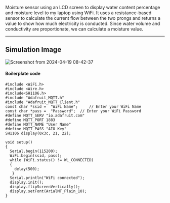 Moisture sensor using an LCD screen to display water content percentage and moisture level to my laptop using WiFi.
It uses a resistance-based sensor to calculate the current flow between the two prongs and returns a value to show how much electricity is conducted. Since water volume and conductivity are proportionate, we can calculate a moisture value.

***

## Simulation Image 
![Screenshot from 2024-04-19 08-42-37](https://github.com/SahasT23/AdaFruit-ESPSoilMoistureSensor.c/assets/108793094/47609797-b6c7-42d3-9746-a74eba5c08da)

#### Boilerplate code 

```
#include <WiFi.h>
#include <Wire.h>
#include<SH1106.h>
#include "Adafruit_MQTT.h"
#include "Adafruit_MQTT_Client.h"
const char *ssid =  "WiFi Name";     // Enter your WiFi Name
const char *pass =  "Password";  // Enter your WiFi Password
#define MQTT_SERV "io.adafruit.com"
#define MQTT_PORT 1883
#define MQTT_NAME "User Name"
#define MQTT_PASS "AIO Key"
SH1106 display(0x3c, 21, 22);

void setup()
{
  Serial.begin(115200);
  WiFi.begin(ssid, pass);
  while (WiFi.status() != WL_CONNECTED)
  {
    delay(500);
   }
  Serial.println("WiFi connected");
  display.init();
  display.flipScreenVertically();
  display.setFont(ArialMT_Plain_10);
}
``` 
